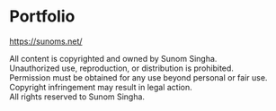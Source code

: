 # Portfolio

https://sunoms.net/

All content is copyrighted and owned by Sunom Singha.  
Unauthorized use, reproduction, or distribution is prohibited.  
Permission must be obtained for any use beyond personal or fair use.  
Copyright infringement may result in legal action.  
All rights reserved to Sunom Singha.